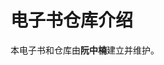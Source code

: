 <!--
 * @Author: your name
 * @Date: 2021-08-08 19:32:50
 * @LastEditTime: 2021-08-08 19:45:28
 * @LastEditors: Please set LastEditors
 * @Description: In User Settings Edit
 * @FilePath: \gitbook_books\README.md
-->

# 电子书仓库介绍

本电子书和仓库由**阮中楠**建立并维护。
